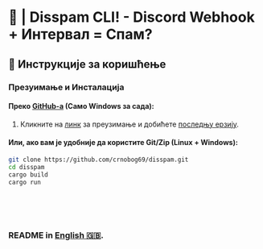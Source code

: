 # 🦠 | Disspam CLI! - Discord Webhook + Интервал = Спам?

## 🚀 Инструкције за коришћење

### Презуимање и Инсталација

#### Преко [GitHub-а](https://github.com/crnobog69/disspam/releases) (Само Windows за сада):

1. Кликните на [линк](https://github.com/crnobog69/disspam/releases) за преузимање и добићете [последњу ерзију](https://github.com/crnobog69/disspam/releases).

#### Или, ако вам је удобније да користите Git/Zip (Linux + Windows):

```bash
git clone https://github.com/crnobog69/disspam.git
cd disspam
cargo build
cargo run
```

<br>
<br>
<br>

### README in [English 🇬🇧](README-en.md).
